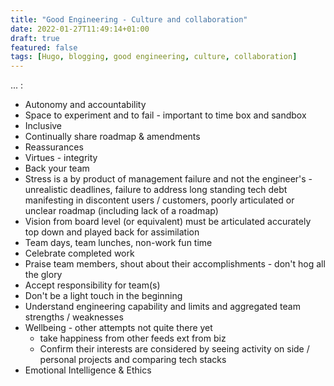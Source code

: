 ```yaml
---
title: "Good Engineering - Culture and collaboration"
date: 2022-01-27T11:49:14+01:00
draft: true
featured: false
tags: [Hugo, blogging, good engineering, culture, collaboration]
---
```


... :

- Autonomy and accountability 
- Space to experiment and to fail - important to time box and sandbox 
- Inclusive
- Continually share roadmap & amendments 
- Reassurances
- Virtues - integrity
- Back your team
- Stress is a by product of management failure  and not the engineer's - unrealistic deadlines, failure to address long standing tech debt manifesting in discontent users / customers, poorly articulated or unclear roadmap (including lack of a roadmap)
- Vision from board level (or equivalent) must be articulated accurately top down and played back for assimilation
- Team days, team lunches, non-work fun time
- Celebrate completed work
- Praise team members, shout about their accomplishments - don't hog all the glory
- Accept responsibility for team(s)
- Don't be a light touch in the beginning 
- Understand engineering capability and limits and aggregated team strengths / weaknesses 
- Wellbeing - other attempts not quite there yet
    - take happiness from other feeds ext from biz
    - Confirm their interests are considered by seeing activity on side / personal projects and comparing tech stacks
- Emotional Intelligence & Ethics